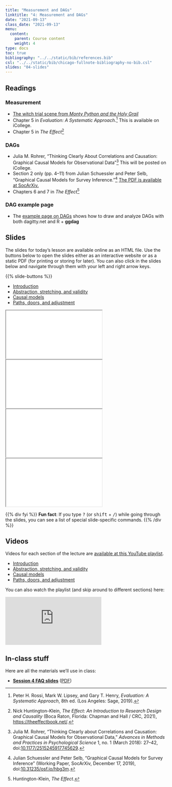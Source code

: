 ```yaml
---
title: "Measurement and DAGs"
linktitle: "4: Measurement and DAGs"
date: "2021-09-13"
class_date: "2021-09-13"
menu:
  content:
    parent: Course content
    weight: 4
type: docs
toc: true
bibliography: "../../static/bib/references.bib"
csl: "../../static/bib/chicago-fullnote-bibliography-no-bib.csl"
slides: "04-slides"
---
```


## Readings

### Measurement

-   <i class="fab fa-youtube"></i> [The witch trial scene from *Monty Python and the Holy Grail*](https://www.youtube.com/watch?v=yp_l5ntikaU)
-   <i class="fas fa-book"></i> Chapter 5 in *Evaluation: A Systematic Approach*.[^1] This is available on iCollege.
-   <i class="fas fa-book"></i> Chapter 5 in *The Effect*[^2]

### DAGs

-   <i class="far fa-file-pdf"></i> Julia M. Rohrer, “Thinking Clearly About Correlations and Causation: Graphical Causal Models for Observational Data”[^3] This will be posted on iCollege.
-   <i class="far fa-file-pdf"></i> Section 2 only (pp. 4–11) from Julian Schuessler and Peter Selb, “Graphical Causal Models for Survey Inference.”[^4] [The PDF is available at SocArXiv.](https://osf.io/preprints/socarxiv/hbg3m/)
-   <i class="fas fa-book"></i> Chapters 6 and 7 in *The Effect*[^5]

### DAG example page

-   The [example page on DAGs](/example/dags/) shows how to draw and analyze DAGs with both dagitty.net and R + **ggdag**

## Slides

The slides for today’s lesson are available online as an HTML file. Use the buttons below to open the slides either as an interactive website or as a static PDF (for printing or storing for later). You can also click in the slides below and navigate through them with your left and right arrow keys.

{{% slide-buttons %}}

<ul class="nav nav-tabs" id="slide-tabs" role="tablist">
<li class="nav-item">
<a class="nav-link active" id="introduction-tab" data-toggle="tab" href="#introduction" role="tab" aria-controls="introduction" aria-selected="true">Introduction</a>
</li>
<li class="nav-item">
<a class="nav-link" id="abstraction-stretching-and-validity-tab" data-toggle="tab" href="#abstraction-stretching-and-validity" role="tab" aria-controls="abstraction-stretching-and-validity" aria-selected="false">Abstraction, stretching, and validity</a>
</li>
<li class="nav-item">
<a class="nav-link" id="causal-models-tab" data-toggle="tab" href="#causal-models" role="tab" aria-controls="causal-models" aria-selected="false">Causal models</a>
</li>
<li class="nav-item">
<a class="nav-link" id="paths-doors-and-adjustment-tab" data-toggle="tab" href="#paths-doors-and-adjustment" role="tab" aria-controls="paths-doors-and-adjustment" aria-selected="false">Paths, doors, and adjustment</a>
</li>
</ul>

<div id="slide-tabs" class="tab-content">

<div id="introduction" class="tab-pane fade show active" role="tabpanel" aria-labelledby="introduction-tab">

<div class="embed-responsive embed-responsive-16by9">

<iframe class="embed-responsive-item" src="/slides/04-slides.html#1">
</iframe>

</div>

</div>

<div id="abstraction-stretching-and-validity" class="tab-pane fade" role="tabpanel" aria-labelledby="abstraction-stretching-and-validity-tab">

<div class="embed-responsive embed-responsive-16by9">

<iframe class="embed-responsive-item" src="/slides/04-slides.html#abstraction">
</iframe>

</div>

</div>

<div id="causal-models" class="tab-pane fade" role="tabpanel" aria-labelledby="causal-models-tab">

<div class="embed-responsive embed-responsive-16by9">

<iframe class="embed-responsive-item" src="/slides/04-slides.html#causal-models">
</iframe>

</div>

</div>

<div id="paths-doors-and-adjustment" class="tab-pane fade" role="tabpanel" aria-labelledby="paths-doors-and-adjustment-tab">

<div class="embed-responsive embed-responsive-16by9">

<iframe class="embed-responsive-item" src="/slides/04-slides.html#paths-doors-adjustment">
</iframe>

</div>

</div>

</div>

{{% div fyi %}}
**Fun fact**: If you type <kbd>?</kbd> (or <kbd>shift</kbd> + <kbd>/</kbd>) while going through the slides, you can see a list of special slide-specific commands.
{{% /div %}}

## Videos

Videos for each section of the lecture are [available at this YouTube playlist](https://www.youtube.com/playlist?list=PLS6tnpTr39sFVrHdTifzlyS9dsJjhEhsF).

-   [Introduction](https://www.youtube.com/watch?v=V9zIL7bI9WI&list=PLS6tnpTr39sFVrHdTifzlyS9dsJjhEhsF)
-   [Abstraction, stretching, and validity](https://www.youtube.com/watch?v=QkFhHOoYq-I&list=PLS6tnpTr39sFVrHdTifzlyS9dsJjhEhsF)
-   [Causal models](https://www.youtube.com/watch?v=kJQuH3nssfI&list=PLS6tnpTr39sFVrHdTifzlyS9dsJjhEhsF)
-   [Paths, doors, and adjustment](https://www.youtube.com/watch?v=_qs_1B4ySWY&list=PLS6tnpTr39sFVrHdTifzlyS9dsJjhEhsF)

You can also watch the playlist (and skip around to different sections) here:

<div class="embed-responsive embed-responsive-16by9">

<iframe class="embed-responsive-item" src="https://www.youtube.com/embed/playlist?list=PLS6tnpTr39sFVrHdTifzlyS9dsJjhEhsF" frameborder="0" allow="accelerometer; autoplay; encrypted-media; gyroscope; picture-in-picture" allowfullscreen>
</iframe>

</div>

## In-class stuff

Here are all the materials we’ll use in class:

-   [**Session 4 FAQ slides**](/slides/04-class.html) ([PDF](/slides/04-class.pdf))

[^1]: Peter H. Rossi, Mark W. Lipsey, and Gary T. Henry, *Evaluation: A Systematic Approach*, 8th ed. (Los Angeles: Sage, 2019).

[^2]: Nick Huntington-Klein, *The Effect: An Introduction to Research Design and Causality* (Boca Raton, Florida: Chapman and Hall / CRC, 2021), <https://theeffectbook.net/>.

[^3]: Julia M. Rohrer, “Thinking Clearly about Correlations and Causation: Graphical Causal Models for Observational Data,” *Advances in Methods and Practices in Psychological Science* 1, no. 1 (March 2018): 27–42, doi:[10.1177/2515245917745629](https://doi.org/10.1177/2515245917745629).

[^4]: Julian Schuessler and Peter Selb, “Graphical Causal Models for Survey Inference” (Working Paper, SocArXiv, December 17, 2019), doi:[10.31235/osf.io/hbg3m](https://doi.org/10.31235/osf.io/hbg3m).

[^5]: Huntington-Klein, *The Effect*.
